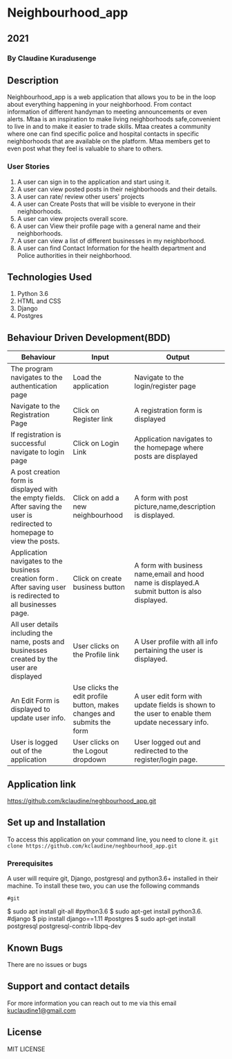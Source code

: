 # Neighbourhood_app

## 2021

### By **Claudine Kuradusenge**

## Description

Neighbourhood_app is a web application that allows you to be in the loop about everything happening in your neighborhood. From contact information of different handyman to meeting announcements or even alerts. Mtaa is an inspiration to make living neighborhoods safe,convenient to live in and to make it easier to trade skills. Mtaa creates a community where one can find specific police and hospital contacts in specific neighborhoods that are available on the platform. Mtaa members get to even post what they feel is valuable to share to others.

### User Stories

1. A user can sign in to the application and start using it.
2. A user can view posted posts in their neighborhoods and their details.
3. A user can rate/ review other users' projects
4. A user can Create Posts that will be visible to everyone in their neighborhoods.
5. A user can view projects overall score.
6. A user can View their profile page with a general name and their neighborhoods.
7. A user can view a list of different businesses in my neighborhood.
8. A user can find Contact Information for the health department and Police authorities in their neighborhood.

## Technologies Used

1. Python 3.6
2. HTML and CSS
3. Django
4. Postgres
<!-- 5. Heroku for deployment -->

## Behaviour Driven Development(BDD)

| Behaviour                                                                                                                   | Input                                                                  | Output                                                                                         |
|-----------------------------------------------------------------------------------------------------------------------------|------------------------------------------------------------------------|------------------------------------------------------------------------------------------------|
| The program navigates to the authentication page                                                                            | Load the application                                                   | Navigate to the login/register page                                                            |
| Navigate to the Registration Page                                                                                           | Click on Register link                                                 | A registration form is displayed                                                               |
| If registration is successful navigate to login page                                                                        | Click on Login Link                                                    | Application navigates to the homepage where posts are displayed                                |
| A post creation form is displayed with the empty fields. After saving the user is redirected to homepage to view the posts. | Click on add a new neighbourhood                          | A form with post picture,name,description is displayed.                                        |
| Application navigates to the business creation form . After saving user is redirected to all businesses page.               | Click on create business button                                        | A form with business name,email and hood name is displayed.A submit button is also displayed.  |
| All user details including the name, posts and businesses created by the user are displayed                                 | User clicks on the Profile link                                        | A User profile with all info pertaining the user is displayed.                                 |
| An Edit Form is displayed to update user info.                                                                              | Use clicks the edit profile button, makes changes and submits the form | A user edit form with update fields is shown to the user to enable them update necessary info. |
|User is logged out of the application |User clicks on the Logout dropdown |User logged out and redirected to the register/login page.|

## Application link

https://github.com/kclaudine/neghbourhood_app.git

## Set up and Installation

To access this application on your command line, you need to clone it.
`git clone https://github.com/kclaudine/neghbourhood_app.git`

### Prerequisites

A user will require git, Django, postgresql and python3.6+ installed in their machine.
To install these two, you can use the following commands

    #git
$ sudo apt install git-all
    #python3.6
    $ sudo apt-get install python3.6.
    #django
$ pip install django==1.11
    #postgres
$ sudo apt-get install postgresql postgresql-contrib libpq-dev

## Known Bugs

There are no issues or bugs 

## Support and contact details

For more information you can reach out to me via this email kuclaudine1@gmail.com

## License

MIT LICENSE
